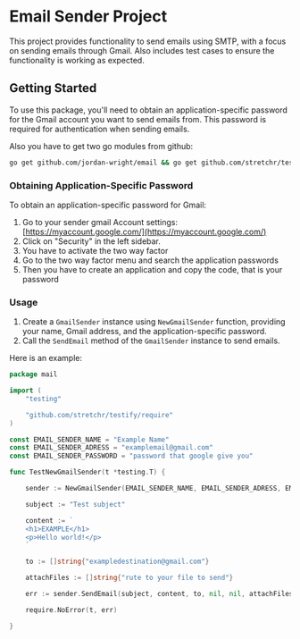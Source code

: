 # Email Sender Project

This project provides functionality to send emails using SMTP, with a focus on sending emails through Gmail. Also includes test cases to ensure the functionality is working as expected.

## Getting Started

To use this package, you'll need to obtain an application-specific password for the Gmail account you want to send emails from. This password is required for authentication when sending emails.

Also you have to get two go modules from github:

```bash
go get github.com/jordan-wright/email && go get github.com/stretchr/testify/require
```

### Obtaining Application-Specific Password

To obtain an application-specific password for Gmail:

1. Go to your sender gmail Account settings: [https://myaccount.google.com/](https://myaccount.google.com/)
2. Click on "Security" in the left sidebar.
3. You have to activate the two way factor
4. Go to the two way factor menu and search the application passwords
5. Then you have to create an application and copy the code, that is your password


### Usage

1. Create a `GmailSender` instance using `NewGmailSender` function, providing your name, Gmail address, and the application-specific password.
2. Call the `SendEmail` method of the `GmailSender` instance to send emails.

Here is an example:

```go
package mail

import (
	"testing"

	"github.com/stretchr/testify/require"
)

const EMAIL_SENDER_NAME = "Example Name"
const EMAIL_SENDER_ADRESS = "examplemail@gmail.com"
const EMAIL_SENDER_PASSWORD = "password that google give you"

func TestNewGmailSender(t *testing.T) {

	sender := NewGmailSender(EMAIL_SENDER_NAME, EMAIL_SENDER_ADRESS, EMAIL_SENDER_PASSWORD)

	subject := "Test subject"

	content := `
	<h1>EXAMPLE</h1>
	<p>Hello world!</p>
	`

	to := []string{"exampledestination@gmail.com"}

	attachFiles := []string{"rute to your file to send"}

	err := sender.SendEmail(subject, content, to, nil, nil, attachFiles)

	require.NoError(t, err)

}

```